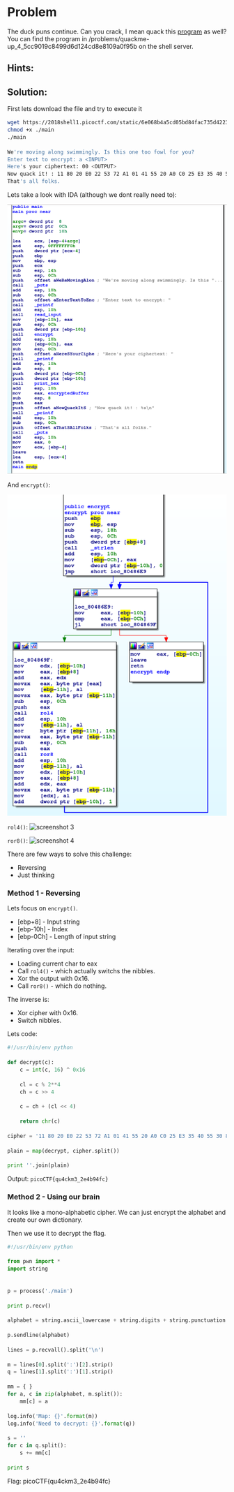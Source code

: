 # Problem
The duck puns continue. Can you crack, I mean quack this [program](https://2018shell1.picoctf.com/static/6e068b4a5cd05bd84fac735d4223a916/main) as well? You can find the program in /problems/quackme-up_4_5cc9019c8499d6d124cd8e8109a0f95b on the shell server.

## Hints:

## Solution:
First lets download the file and try to execute it
```bash
wget https://2018shell1.picoctf.com/static/6e068b4a5cd05bd84fac735d4223a916/main
chmod +x ./main
./main

We're moving along swimmingly. Is this one too fowl for you?
Enter text to encrypt: a <INPUT>
Here's your ciphertext: 00 <OUTPUT>
Now quack it! : 11 80 20 E0 22 53 72 A1 01 41 55 20 A0 C0 25 E3 35 40 55 30 85 55 70 20 C1
That's all folks.
```

Lets take a look with IDA (although we dont really need to):

![screenshot 1](./screenshot-1.png)

And ```encrypt()```:

![screenshot 2](./screenshot-2.png)

```rol4()```:
![screenshot 3](./screenshot-3.png)

```ror8()```:
![screenshot 4](./screenshot-4.png)

There are few ways to solve this challenge:
* Reversing
* Just thinking

### Method 1 - Reversing
Lets focus on ```encrypt()```.

* [ebp+8]   - Input string
* [ebp-10h] - Index
* [ebp-0Ch] - Length of input string

Iterating over the input:
* Loading current char to eax
* Call ```rol4()``` - which actually switchs the nibbles.
* Xor the output with 0x16.
* Call ```ror8()``` - which do nothing.

The inverse is:
* Xor cipher with 0x16.
* Switch nibbles.

Lets code:
```python
#!/usr/bin/env python

def decrypt(c):
	c = int(c, 16) ^ 0x16

	cl = c % 2**4
	ch = c >> 4

	c = ch + (cl << 4)

	return chr(c)

cipher = '11 80 20 E0 22 53 72 A1 01 41 55 20 A0 C0 25 E3 35 40 55 30 85 55 70 20 C1'

plain = map(decrypt, cipher.split())

print ''.join(plain)
```

Output: ```picoCTF{qu4ckm3_2e4b94fc}```

### Method 2 - Using our brain
It looks like a mono-alphabetic cipher. We can just encrypt the alphabet and create our own dictionary.

Then we use it to decrypt the flag.

```python
#!/usr/bin/env python

from pwn import *
import string


p = process('./main')

print p.recv()

alphabet = string.ascii_lowercase + string.digits + string.punctuation + string.ascii_uppercase

p.sendline(alphabet)

lines = p.recvall().split('\n')

m = lines[0].split(':')[2].strip()
q = lines[1].split(':')[1].strip()

mm = { }
for a, c in zip(alphabet, m.split()):
	mm[c] = a

log.info('Map: {}'.format(m))
log.info('Need to decrypt: {}'.format(q))

s = ''
for c in q.split():
	s += mm[c]

print s
```

Flag: picoCTF{qu4ckm3_2e4b94fc}
